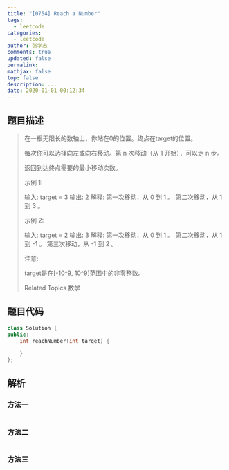 ```yaml
---
title: "[0754] Reach a Number"
tags:
  - leetcode
categories:
  - leetcode
author: 张学志
comments: true
updated: false
permalink:
mathjax: false
top: false
description: ...
date: 2020-01-01 00:12:34
---
```


## 题目描述

> 在一根无限长的数轴上，你站在0的位置。终点在target的位置。 
> 
> 每次你可以选择向左或向右移动。第 n 次移动（从 1 开始），可以走 n 步。 
> 
> 返回到达终点需要的最小移动次数。 
> 
> 示例 1: 
> 
> 
> 输入: target = 3
> 输出: 2
> 解释:
> 第一次移动，从 0 到 1 。
> 第二次移动，从 1 到 3 。
> 
> 
> 示例 2: 
> 
> 
> 输入: target = 2
> 输出: 3
> 解释:
> 第一次移动，从 0 到 1 。
> 第二次移动，从 1 到 -1 。
> 第三次移动，从 -1 到 2 。
> 
> 
> 注意: 
> 
> 
> target是在[-10^9, 10^9]范围中的非零整数。 
> 
> Related Topics 数学

## 题目代码

```cpp
class Solution {
public:
    int reachNumber(int target) {
        
    }
};
```

## 解析

### 方法一

```cpp

```

### 方法二

```cpp

```

### 方法三

```cpp

```

